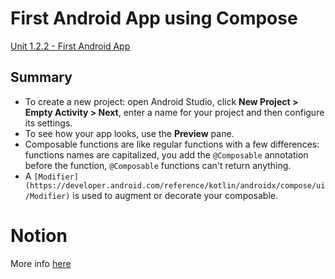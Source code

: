 # First Android App using Compose

[Unit 1.2.2 - First Android App](https://developer.android.com/codelabs/basic-android-kotlin-compose-first-app?continue=https%3A%2F%2Fdeveloper.android.com%2Fcourses%2Fpathways%2Fandroid-basics-compose-unit-1-pathway-2%23codelab-https%3A%2F%2Fdeveloper.android.com%2Fcodelabs%2Fbasic-android-kotlin-compose-first-app#0)

## Summary

- To create a new project: open Android Studio, click **New Project > Empty Activity > Next**, enter a name for your project and then configure its settings.
- To see how your app looks, use the **Preview** pane.
- Composable functions are like regular functions with a few differences: functions names are capitalized, you add the `@Composable` annotation before the function, `@Composable` functions can't return anything.
- A `[Modifier](https://developer.android.com/reference/kotlin/androidx/compose/ui/Modifier)` is used to augment or decorate your composable.

# Notion

More info [here](https://mis-notas.notion.site/Unit-1-2-2-b040f9b9520347199d4e3252890a592a?pvs=4)

